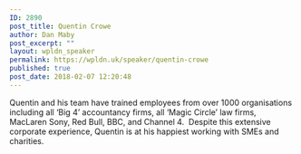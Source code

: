 ```yaml
---
ID: 2890
post_title: Quentin Crowe
author: Dan Maby
post_excerpt: ""
layout: wpldn_speaker
permalink: https://wpldn.uk/speaker/quentin-crowe
published: true
post_date: 2018-02-07 12:20:48
---
```

Quentin and his team have trained employees from over 1000 organisations including all ‘Big 4’ accountancy firms, all ‘Magic Circle’ law firms, MacLaren Sony, Red Bull, BBC, and Channel 4.  Despite this extensive corporate experience, Quentin is at his happiest working with SMEs and charities.